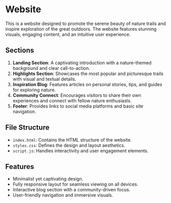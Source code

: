 # Website

This is a website designed to promote the serene beauty of nature trails and inspire exploration of the great outdoors. The website features stunning visuals, engaging content, and an intuitive user experience.

## Sections

1. **Landing Section**: A captivating introduction with a nature-themed background and clear call-to-action.
2. **Highlights Section**: Showcases the most popular and picturesque trails with visual and textual details.
3. **Inspiration Blog**: Features articles on personal stories, tips, and guides for exploring nature.
4. **Community Connect**: Encourages visitors to share their own experiences and connect with fellow nature enthusiasts.
5. **Footer**: Provides links to social media platforms and basic site navigation.

## File Structure

- `index.html`: Contains the HTML structure of the website.
- `styles.css`: Defines the design and layout aesthetics.
- `script.js`: Handles interactivity and user engagement elements.

## Features

- Minimalist yet captivating design.
- Fully responsive layout for seamless viewing on all devices.
- Interactive blog section with a community-driven focus.
- User-friendly navigation and immersive visuals.

